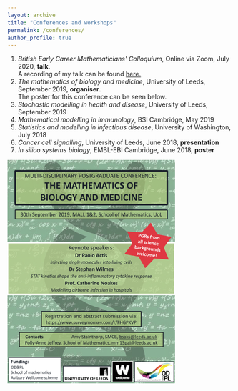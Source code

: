 ```yaml
---
layout: archive
title: "Conferences and workshops"
permalink: /conferences/
author_profile: true
---
```


1. *British Early Career Mathematicians' Colloquium*, Online via Zoom, July 2020, **talk**. <br>
    A recording of my talk can be found <a href="https://canvas.bham.ac.uk/courses/42465">here.</a>
2. *The mathematics of biology and medicine*, University of Leeds, September 2019, **organiser**. <br>
    The poster for this conference can be seen below.
3. *Stochastic modelling in health and disease*, University of Leeds, September 2019
4. *Mathematical modelling in immunology*, BSI Cambridge, May 2019
5. *Statistics and modelling in infectious disease*, University of Washington, July 2018
6. *Cancer cell signalling*, University of Leeds, June 2018, **presentation**
7. *In silico systems biology*, EMBL-EBI Cambridge, June 2018, **poster**

<img src="/images/Math_bio.png?raw=true"/>
